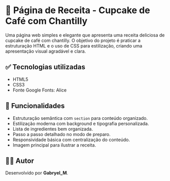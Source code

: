 # 🍰 Página de Receita - Cupcake de Café com Chantilly

Uma página web simples e elegante que apresenta uma receita deliciosa de cupcake de café com chantilly. O objetivo do projeto é praticar a estruturação HTML e o uso de CSS para estilização, criando uma apresentação visual agradável e clara.

## ✅ Tecnologias utilizadas

- HTML5
- CSS3
- Fonte Google Fonts: Alice

## 🎨 Funcionalidades

- Estruturação semântica com `section` para conteúdo organizado.
- Estilização moderna com background e tipografia personalizada.
- Lista de ingredientes bem organizada.
- Passo a passo detalhado no modo de preparo.
- Responsividade básica com centralização do conteúdo.
- Imagem principal para ilustrar a receita.

## 🙋‍♂️ Autor

Desenvolvido por **Gabryel_M**.
